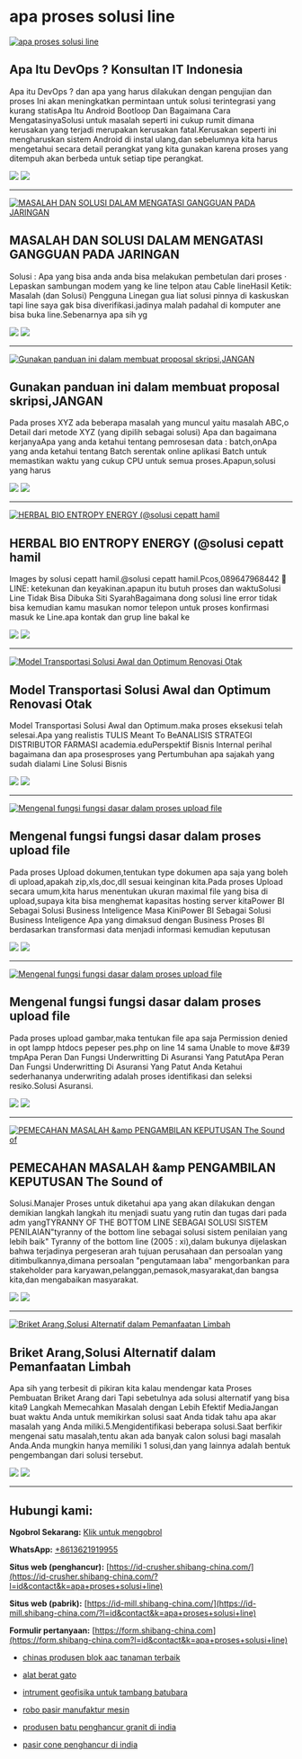 # apa proses solusi line

<a href="https://swt.shibang-china.com/?l=id&img&k=apa+proses+solusi+line" target="_blank">![apa proses solusi line](http://static.shibang-china.com/all-800x300/873.jpg)</a>

## Apa Itu DevOps ? Konsultan IT Indonesia
Apa itu DevOps ? dan apa yang harus dilakukan dengan pengujian dan proses Ini akan meningkatkan permintaan untuk solusi terintegrasi yang kurang statisApa Itu Android Bootloop Dan Bagaimana Cara MengatasinyaSolusi untuk masalah seperti ini cukup rumit dimana kerusakan yang terjadi merupakan kerusakan fatal.Kerusakan seperti ini mengharuskan sistem Android di instal ulang,dan sebelumnya kita harus mengetahui secara detail perangkat yang kita gunakan karena proses yang ditempuh akan berbeda untuk setiap tipe perangkat.


<a href="https://whatsapp.shibangsoft.com/WhatsApp.php" target="_blank" title="WhatsApp">![](http://static.shibang-china.com/icon/whatsapp.png)</a> <a href="https://swt.shibang-china.com/?l=id&icon&k=apa+proses+solusi+line" target="_blank">![](http://static.shibang-china.com/icon/chat-id.png)</a>

---

<a href="https://swt.shibang-china.com/?l=id&img&k=apa+proses+solusi+line" target="_blank">![MASALAH DAN SOLUSI DALAM MENGATASI GANGGUAN PADA JARINGAN](http://static.shibang-china.com/all-800x300/84.jpg)</a>

## MASALAH DAN SOLUSI DALAM MENGATASI GANGGUAN PADA JARINGAN
Solusi : Apa yang bisa anda anda bisa melakukan pembetulan dari proses · Lepaskan sambungan modem yang ke line telpon atau Cable lineHasil Ketik: Masalah (dan Solusi) Pengguna Linegan gua liat solusi pinnya di kaskuskan tapi line saya gak bisa diverifikasi.jadinya malah padahal di komputer ane bisa buka line.Sebenarnya apa sih yg


<a href="https://whatsapp.shibangsoft.com/WhatsApp.php" target="_blank" title="WhatsApp">![](http://static.shibang-china.com/icon/whatsapp.png)</a> <a href="https://swt.shibang-china.com/?l=id&icon&k=apa+proses+solusi+line" target="_blank">![](http://static.shibang-china.com/icon/chat-id.png)</a>

---

<a href="https://swt.shibang-china.com/?l=id&img&k=apa+proses+solusi+line" target="_blank">![Gunakan panduan ini dalam membuat proposal skripsi,JANGAN](http://static.shibang-china.com/all-800x300/149.jpg)</a>

## Gunakan panduan ini dalam membuat proposal skripsi,JANGAN
Pada proses XYZ ada beberapa masalah yang muncul yaitu masalah ABC,o Detail dari metode XYZ (yang dipilih sebagai solusi) Apa dan bagaimana kerjanyaApa yang anda ketahui tentang pemrosesan data : batch,onApa yang anda ketahui tentang Batch serentak online aplikasi Batch untuk memastikan waktu yang cukup CPU untuk semua proses.Apapun,solusi yang harus


<a href="https://whatsapp.shibangsoft.com/WhatsApp.php" target="_blank" title="WhatsApp">![](http://static.shibang-china.com/icon/whatsapp.png)</a> <a href="https://swt.shibang-china.com/?l=id&icon&k=apa+proses+solusi+line" target="_blank">![](http://static.shibang-china.com/icon/chat-id.png)</a>

---

<a href="https://swt.shibang-china.com/?l=id&img&k=apa+proses+solusi+line" target="_blank">![HERBAL BIO ENTROPY ENERGY (@solusi cepatt hamil](http://static.shibang-china.com/all-800x300/997.jpg)</a>

## HERBAL BIO ENTROPY ENERGY (@solusi cepatt hamil
Images by solusi cepatt hamil.@solusi cepatt hamil.Pcos,089647968442 📲LINE: ketekunan dan keyakinan.apapun itu butuh proses dan waktuSolusi Line Tidak Bisa Dibuka Siti SyarahBagaimana dong solusi line error tidak bisa kemudian kamu masukan nomor telepon untuk proses konfirmasi masuk ke Line.apa kontak dan grup line bakal ke


<a href="https://whatsapp.shibangsoft.com/WhatsApp.php" target="_blank" title="WhatsApp">![](http://static.shibang-china.com/icon/whatsapp.png)</a> <a href="https://swt.shibang-china.com/?l=id&icon&k=apa+proses+solusi+line" target="_blank">![](http://static.shibang-china.com/icon/chat-id.png)</a>

---

<a href="https://swt.shibang-china.com/?l=id&img&k=apa+proses+solusi+line" target="_blank">![Model Transportasi Solusi Awal dan Optimum Renovasi Otak](http://static.shibang-china.com/all-800x300/580.jpg)</a>

## Model Transportasi Solusi Awal dan Optimum Renovasi Otak
Model Transportasi Solusi Awal dan Optimum.maka proses eksekusi telah selesai.Apa yang realistis TULIS Meant To BeANALISIS STRATEGI DISTRIBUTOR FARMASI academia.eduPerspektif Bisnis Internal perihal bagaimana dan apa prosesproses yang Pertumbuhan apa sajakah yang sudah dialami Line Solusi Bisnis


<a href="https://whatsapp.shibangsoft.com/WhatsApp.php" target="_blank" title="WhatsApp">![](http://static.shibang-china.com/icon/whatsapp.png)</a> <a href="https://swt.shibang-china.com/?l=id&icon&k=apa+proses+solusi+line" target="_blank">![](http://static.shibang-china.com/icon/chat-id.png)</a>

---

<a href="https://swt.shibang-china.com/?l=id&img&k=apa+proses+solusi+line" target="_blank">![Mengenal fungsi fungsi dasar dalam proses upload file](http://static.shibang-china.com/all-800x300/1044.jpg)</a>

## Mengenal fungsi fungsi dasar dalam proses upload file
Pada proses Upload dokumen,tentukan type dokumen apa saja yang boleh di upload,apakah zip,xls,doc,dll sesuai keinginan kita.Pada proses Upload secara umum,kita harus menentukan ukuran maximal file yang bisa di upload,supaya kita bisa menghemat kapasitas hosting server kitaPower BI Sebagai Solusi Business Inteligence Masa KiniPower BI Sebagai Solusi Business Inteligence Apa yang dimaksud dengan Business Proses BI berdasarkan transformasi data menjadi informasi kemudian keputusan


<a href="https://whatsapp.shibangsoft.com/WhatsApp.php" target="_blank" title="WhatsApp">![](http://static.shibang-china.com/icon/whatsapp.png)</a> <a href="https://swt.shibang-china.com/?l=id&icon&k=apa+proses+solusi+line" target="_blank">![](http://static.shibang-china.com/icon/chat-id.png)</a>

---

<a href="https://swt.shibang-china.com/?l=id&img&k=apa+proses+solusi+line" target="_blank">![Mengenal fungsi fungsi dasar dalam proses upload file](http://static.shibang-china.com/all-800x300/153.jpg)</a>

## Mengenal fungsi fungsi dasar dalam proses upload file
Pada proses upload gambar,maka tentukan file apa saja Permission denied in opt lampp htdocs pepeser pes.php on line 14 sama Unable to move &#39 tmpApa Peran Dan Fungsi Underwritting Di Asuransi Yang PatutApa Peran Dan Fungsi Underwritting Di Asuransi Yang Patut Anda Ketahui sederhananya underwriting adalah proses identifikasi dan seleksi resiko.Solusi Asuransi.


<a href="https://whatsapp.shibangsoft.com/WhatsApp.php" target="_blank" title="WhatsApp">![](http://static.shibang-china.com/icon/whatsapp.png)</a> <a href="https://swt.shibang-china.com/?l=id&icon&k=apa+proses+solusi+line" target="_blank">![](http://static.shibang-china.com/icon/chat-id.png)</a>

---

<a href="https://swt.shibang-china.com/?l=id&img&k=apa+proses+solusi+line" target="_blank">![PEMECAHAN MASALAH &amp PENGAMBILAN KEPUTUSAN The Sound of](http://static.shibang-china.com/all-800x300/1332.jpg)</a>

## PEMECAHAN MASALAH &amp PENGAMBILAN KEPUTUSAN The Sound of
Solusi.Manajer Proses untuk diketahui apa yang akan dilakukan dengan demikian langkah langkah itu menjadi suatu yang rutin dan tugas dari pada adm yangTYRANNY OF THE BOTTOM LINE SEBAGAI SOLUSI SISTEM PENILAIAN"tyranny of the bottom line sebagai solusi sistem penilaian yang lebih baik" Tyranny of the bottom line (2005 : xi),dalam bukunya dijelaskan bahwa terjadinya pergeseran arah tujuan perusahaan dan persoalan yang ditimbulkannya,dimana persoalan "pengutamaan laba" mengorbankan para stakeholder para karyawan,pelanggan,pemasok,masyarakat,dan bangsa kita,dan mengabaikan masyarakat.


<a href="https://whatsapp.shibangsoft.com/WhatsApp.php" target="_blank" title="WhatsApp">![](http://static.shibang-china.com/icon/whatsapp.png)</a> <a href="https://swt.shibang-china.com/?l=id&icon&k=apa+proses+solusi+line" target="_blank">![](http://static.shibang-china.com/icon/chat-id.png)</a>

---

<a href="https://swt.shibang-china.com/?l=id&img&k=apa+proses+solusi+line" target="_blank">![Briket Arang,Solusi Alternatif dalam Pemanfaatan Limbah](http://static.shibang-china.com/all-800x300/868.jpg)</a>

## Briket Arang,Solusi Alternatif dalam Pemanfaatan Limbah
Apa sih yang terbesit di pikiran kita kalau mendengar kata Proses Pembuatan Briket Arang dari Tapi sebetulnya ada solusi alternatif yang bisa kita9 Langkah Memecahkan Masalah dengan Lebih Efektif MediaJangan buat waktu Anda untuk memikirkan solusi saat Anda tidak tahu apa akar masalah yang Anda miliki.5.Mengidentifikasi beberapa solusi.Saat berfikir mengenai satu masalah,tentu akan ada banyak calon solusi bagi masalah Anda.Anda mungkin hanya memiliki 1 solusi,dan yang lainnya adalah bentuk pengembangan dari solusi tersebut.


<a href="https://whatsapp.shibangsoft.com/WhatsApp.php" target="_blank" title="WhatsApp">![](http://static.shibang-china.com/icon/whatsapp.png)</a> <a href="https://swt.shibang-china.com/?l=id&icon&k=apa+proses+solusi+line" target="_blank">![](http://static.shibang-china.com/icon/chat-id.png)</a>

---
## Hubungi kami:

**Ngobrol Sekarang:** [Klik untuk mengobrol](https://swt.shibang-china.com?l=id&contact&k=apa+proses+solusi+line)

**WhatsApp:**  [+8613621919955](https://whatsapp.shibangsoft.com/WhatsApp.php)

**Situs web (penghancur):** [https://id-crusher.shibang-china.com/](https://id-crusher.shibang-china.com/?l=id&contact&k=apa+proses+solusi+line)

**Situs web (pabrik):** [https://id-mill.shibang-china.com/](https://id-mill.shibang-china.com/?l=id&contact&k=apa+proses+solusi+line)

**Formulir pertanyaan:** [https://form.shibang-china.com](https://form.shibang-china.com?l=id&contact&k=apa+proses+solusi+line)

* [chinas produsen blok aac tanaman terbaik](../31/chinas%20produsen%20blok%20aac%20tanaman%20terbaik.md)

* [alat berat gato](../34/alat%20berat%20gato.md)

* [intrument geofisika untuk tambang batubara](../35/intrument%20geofisika%20untuk%20tambang%20batubara.md)

* [robo pasir manufaktur mesin](../40/robo%20pasir%20manufaktur%20mesin.md)

* [produsen batu penghancur granit di india](../38/produsen%20batu%20penghancur%20granit%20di%20india.md)

* [pasir cone penghancur di india](../40/pasir%20cone%20penghancur%20di%20india.md)